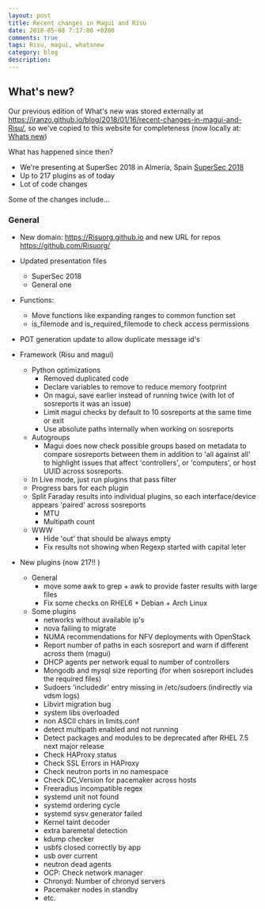 ```yaml
---
layout: post
title: Recent changes in Magui and Risu
date: 2018-05-08 7:17:00 +0200
comments: true
tags: Risu, magui, whatsnew
category: blog
description:
---
```


## What's new?

Our previous edition of What's new was stored externally at <https://iranzo.github.io/blog/2018/01/16/recent-changes-in-magui-and-Risu/>, so we've copied to this website for completeness (now locally at: [Whats new]({filename}2018-01-16-recent-changes-in-magui-and-Risu.markdown))

What has happened since then?

- We're presenting at SuperSec 2018 in Almería, Spain [SuperSec 2018]({filename}2018-04-16-supersec.md)
- Up to 217 plugins as of today
- Lot of code changes

Some of the changes include...

### General

- New domain: <https://Risuorg.github.io> and new URL for repos <https://github.com/Risuorg/>
- Updated presentation files
  - SuperSec 2018
  - General one
- Functions:
  - Move functions like expanding ranges to common function set
  - is_filemode and is_required_filemode to check access permissions
- POT generation update to allow duplicate message id's
- Framework (Risu and magui)

  - Python optimizations
    - Removed duplicated code
    - Declare variables to remove to reduce memory footprint
    - On magui, save earlier instead of running twice (with lot of sosreports it was an issue)
    - Limit magui checks by default to 10 sosreports at the same time or exit
    - Use absolute paths internally when working on sosreports
  - Autogroups
    - Magui does now check possible groups based on metadata to compare sosreports between them in addition to 'all against all' to highlight issues that affect 'controllers', or 'computers', or host UUID across sosreports.
  - In Live mode, just run plugins that pass filter
  - Progress bars for each plugin
  - Split Faraday results into individual plugins, so each interface/device appears 'paired' across sosreports
    - MTU
    - Multipath count
  - WWW
    - Hide 'out' that should be always empty
    - Fix results not showing when Regexp started with capital leter

- New plugins (now 217!! )
  - General
    - move some awk to grep + awk to provide faster results with large files
    - Fix some checks on RHEL6 + Debian + Arch Linux
  - Some plugins
    - networks without available ip's
    - nova failing to migrate
    - NUMA recommendations for NFV deployments with OpenStack
    - Report number of paths in each sosreport and warn if different across them (magui)
    - DHCP agents per network equal to number of controllers
    - Mongodb and mysql size reporting (for when sosreport includes the required files)
    - Sudoers 'includedir' entry missing in /etc/sudoers (indirectly via vdsm logs)
    - Libvirt migration bug
    - system libs overloaded
    - non ASCII chars in limits.conf
    - detect multipath enabled and not running
    - Detect packages and modules to be deprecated after RHEL 7.5 next major release
    - Check HAProxy status
    - Check SSL Errors in HAProxy
    - Check neutron ports in no namespace
    - Check DC_Version for pacemaker across hosts
    - Freeradius incompatible regex
    - systemd unit not found
    - systemd ordering cycle
    - systemd sysv generator failed
    - Kernel taint decoder
    - extra baremetal detection
    - kdump checker
    - usbfs closed correctly by app
    - usb over current
    - neutron dead agents
    - OCP: Check network manager
    - Chronyd: Number of chronyd servers
    - Pacemaker nodes in standby
    - etc.
